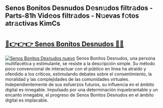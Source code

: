 ## Senos Bonitos Desnudos D𝚎sn𝚞dos filtr𝚊dos - Parts-81h Vid𝚎os filtr𝚊dos - N𝚞evas f𝚘tos atr𝚊ctivas KimCs

# <h2><a href="http://mb3ek4.tromn.icu/?c=Senos+Bonitos+Desnudos">🔗👉👉👉 Senos Bonitos Desnudos 🔗🔗</a></h2>

[![Senos Bonitos Desnudos nuevo](https://i.imgur.com/pEAQMta.gif)](http://mb3ek4.tromn.icu/?c=Senos+Bonitos+Desnudos)
Senos Bonitos Desnudos, una persona multifacética y estimulante, se resiste a la descripción simple. Su método poco convencional de interactuar con el público en línea ha atraído y ofendido a los críticos, estimulando debates sobre el consentimiento, la moralidad y las complejidades de las comunidades virtuales. Independientemente de sus esfuerzos futuros, su influencia en el ámbito digital es innegable. Impulsado por una determinación inquebrantable y un encanto innegable, el progreso de Senos Bonitos Desnudos en el ámbito digital es implacable.
